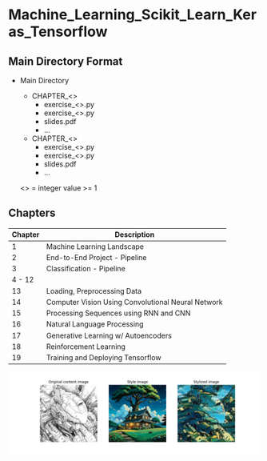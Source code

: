 
# Machine_Learning_Scikit_Learn_Keras_Tensorflow    

## Main Directory Format

- Main Directory
    - CHAPTER_<>                
        - exercise_<>.py        
        - exercise_<>.py
        - slides.pdf
        - ...
    - CHAPTER_<>
        - exercise_<>.py
        - exercise_<>.py
        - slides.pdf
        - ...

    <> =  integer value >= 1 

## Chapters

| Chapter | Description |
|----------|----------  |
|  1   | Machine Learning Landscape   |
|  2   | End-to-End Project - Pipeline   |
|  3   | Classification - Pipeline   |
|  4 - 12   | |
|  13   | Loading, Preprocessing Data   |
|  14   | Computer Vision Using Convolutional Neural Network   |
|  15   | Processing Sequences using RNN and CNN   |
|  16   | Natural Language Processing   |
|  17   | Generative Learning w/ Autoencoders|
|  18   | Reinforcement Learning|
|  19   | Training and Deploying Tensorflow|

![Styletransfer](https://github.com/hectwilliams/Machine_Learning_Scikit_Learn/blob/main/CHAPTER_14/exercise_11_StyleTransferExample.png?raw=true)